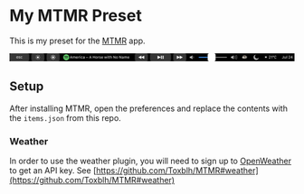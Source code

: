 # My MTMR Preset

This is my preset for the [MTMR](https://github.com/Toxblh/MTMR) app.

![alt text](https://github.com/milesjbland/my-mtmr-preset/blob/master/screenshot.png "Screenshot of preset")

## Setup

After installing MTMR, open the preferences and replace the contents with the `items.json` from this repo.

### Weather

In order to use the weather plugin, you will need to sign up to [OpenWeather](https://openweathermap.org/) to get an API key. See [https://github.com/Toxblh/MTMR#weather](https://github.com/Toxblh/MTMR#weather)
